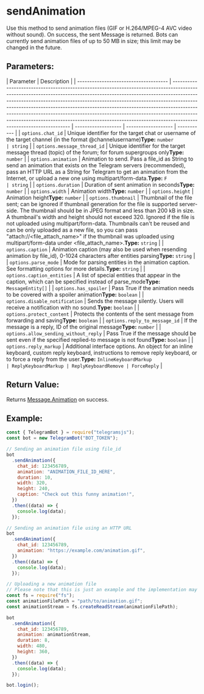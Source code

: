 # sendAnimation

Use this method to send animation files (GIF or H.264/MPEG-4 AVC video without sound). On success, the sent Message is returned. Bots can currently send animation files of up to 50 MB in size; this limit may be changed in the future.

## Parameters:

| Parameter                             | Description                                                                                                                                                                                                                                                                                                                                                                                                                                                                                                              |
| ------------------------------------- | ------------------------------------------------------------------------------------------------------------------------------------------------------------------------------------------------------------------------------------------------------------------------------------------------------------------------------------------------------------------------------------------------------------------------------------------------------------------------------------------------------------------------ | ------------------- | ------------------- | ----------- |
| `options.chat_id`                     | Unique identifier for the target chat or username of the target channel (in the format @channelusername)**Type:** `number                                                                                                                                                                                                                                                                                                                                                                                                | string`             |
| `options.message_thread_id`           | Unique identifier for the target message thread (topic) of the forum; for forum supergroups only**Type:** `number`                                                                                                                                                                                                                                                                                                                                                                                                       |
| `options.animation`                   | Animation to send. Pass a file_id as String to send an animation that exists on the Telegram servers (recommended), pass an HTTP URL as a String for Telegram to get an animation from the Internet, or upload a new one using multipart/form-data.**Type:** `F                                                                                                                                                                                                                                                          | string`             |
| `options.duration`                    | Duration of sent animation in seconds**Type:** `number`                                                                                                                                                                                                                                                                                                                                                                                                                                                                  |
| `options.width`                       | Animation width**Type:** `number`                                                                                                                                                                                                                                                                                                                                                                                                                                                                                        |
| `options.height`                      | Animation height**Type:** `number`                                                                                                                                                                                                                                                                                                                                                                                                                                                                                       |
| `options.thumbnail`                   | Thumbnail of the file sent; can be ignored if thumbnail generation for the file is supported server-side. The thumbnail should be in JPEG format and less than 200 kB in size. A thumbnail's width and height should not exceed 320. Ignored if the file is not uploaded using multipart/form-data. Thumbnails can't be reused and can be only uploaded as a new file, so you can pass "attach://<file_attach_name>" if the thumbnail was uploaded using multipart/form-data under <file_attach_name>.**Type:** `string` |
| `options.caption`                     | Animation caption (may also be used when resending animation by file_id), 0-1024 characters after entities parsing**Type:** `string`                                                                                                                                                                                                                                                                                                                                                                                     |
| `options.parse_mode`                  | Mode for parsing entities in the animation caption. See formatting options for more details.**Type:** `string`                                                                                                                                                                                                                                                                                                                                                                                                           |
| `options.caption_entities`            | A list of special entities that appear in the caption, which can be specified instead of parse_mode**Type:** `MessageEntity[]`                                                                                                                                                                                                                                                                                                                                                                                           |
| `options.has_spoiler`                 | Pass True if the animation needs to be covered with a spoiler animation**Type:** `boolean`                                                                                                                                                                                                                                                                                                                                                                                                                               |
| `options.disable_notification`        | Sends the message silently. Users will receive a notification with no sound.**Type:** `boolean`                                                                                                                                                                                                                                                                                                                                                                                                                          |
| `options.protect_content`             | Protects the contents of the sent message from forwarding and saving**Type:** `boolean`                                                                                                                                                                                                                                                                                                                                                                                                                                  |
| `options.reply_to_message_id`         | If the message is a reply, ID of the original message**Type:** `number`                                                                                                                                                                                                                                                                                                                                                                                                                                                  |
| `options.allow_sending_without_reply` | Pass True if the message should be sent even if the specified replied-to message is not found**Type:** `boolean`                                                                                                                                                                                                                                                                                                                                                                                                         |
| `options.reply_markup`                | Additional interface options. An object for an inline keyboard, custom reply keyboard, instructions to remove reply keyboard, or to force a reply from the user.**Type:** `InlineKeyboardMarkup                                                                                                                                                                                                                                                                                                                          | ReplyKeyboardMarkup | ReplyKeyboardRemove | ForceReply` |

## Return Value:

Returns [Message.Animation](https://core.telegram.org/bots/api#animation) on success.

## Example:

```javascript
const { TelegramBot } = require("telegramsjs");
const bot = new TelegramBot("BOT_TOKEN");

// Sending an animation file using file_id
bot
  .sendAnimation({
    chat_id: 123456789,
    animation: "ANIMATION_FILE_ID_HERE",
    duration: 10,
    width: 320,
    height: 240,
    caption: "Check out this funny animation!",
  })
  .then((data) => {
    console.log(data);
  });

// Sending an animation file using an HTTP URL
bot
  .sendAnimation({
    chat_id: 123456789,
    animation: "https://example.com/animation.gif",
  })
  .then((data) => {
    console.log(data);
  });

// Uploading a new animation file
// Please note that this is just an example and the implementation may vary based on your programming environment.
const fs = require("fs");
const animationFilePath = "path/to/animation.gif";
const animationStream = fs.createReadStream(animationFilePath);

bot
  .sendAnimation({
    chat_id: 123456789,
    animation: animationStream,
    duration: 8,
    width: 480,
    height: 360,
  })
  .then((data) => {
    console.log(data);
  });

bot.login();
```
